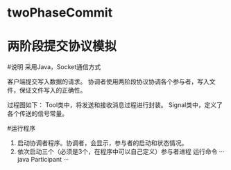 # twoPhaseCommit
# 两阶段提交协议模拟

#说明
采用Java，Socket通信方式

客户端提交写入数据的请求。
协调者使用两阶段协议协调各个参与者，写入文件，保证文件写入的正确性。

过程图如下：
Tool类中，将发送和接收消息过程进行封装。
Signal类中，定义了各个传送的信号常量。

#运行程序
1. 启动协调者程序。协调者，会显示，参与者的启动和状态情况。
2. 依次启动三个（必须是3个，在程序中可以自己定义）参与者进程
运行命令
···
java Participant
···

